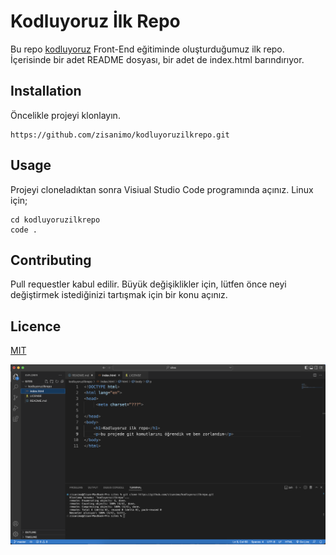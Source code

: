 # Kodluyoruz İlk Repo

Bu repo [kodluyoruz](http://kodluyoruz.org) Front-End eğitiminde oluşturduğumuz ilk repo. İçerisinde bir adet README dosyası, bir adet de index.html barındırıyor.

## Installation

Öncelikle projeyi klonlayın.

```
https://github.com/zisanimo/kodluyoruzilkrepo.git
```

## Usage

Projeyi cloneladıktan sonra Visiual Studio Code programında açınız. Linux için;

```
cd kodluyoruzilkrepo
code .
```

## Contributing 

Pull requestler kabul edilir. Büyük değişiklikler için, lütfen önce neyi değiştirmek istediğinizi tartışmak için bir konu açınız.

## Licence

[MIT](LICENSE)

![Alt text](images/Ekran%20Resmi%202022-11-25%2014.26.40.png)